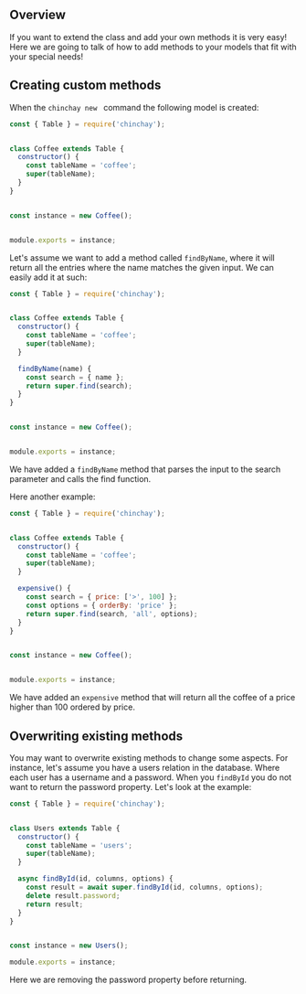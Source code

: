 ## Overview

If you want to extend the class and add your own methods it is very easy! Here we are going to talk of how to add methods to your models that fit with your special needs!

## Creating custom methods

When the `chinchay new ` command the following model is created:

```javascript
const { Table } = require('chinchay');


class Coffee extends Table {
  constructor() {
    const tableName = 'coffee';
    super(tableName);
  }
}


const instance = new Coffee();


module.exports = instance;

```

Let's assume we want to add a method called `findByName`, where it will return all the entries where the name matches the given input. We can easily add it at such: 


```javascript
const { Table } = require('chinchay');


class Coffee extends Table {
  constructor() {
    const tableName = 'coffee';
    super(tableName);
  }

  findByName(name) {
    const search = { name };
    return super.find(search);
  }
}


const instance = new Coffee();


module.exports = instance;
```

We have added a `findByName` method that parses the input to the search parameter and calls the find function.

Here another example:

```javascript
const { Table } = require('chinchay');


class Coffee extends Table {
  constructor() {
    const tableName = 'coffee';
    super(tableName);
  }

  expensive() {
    const search = { price: ['>', 100] };
    const options = { orderBy: 'price' };
    return super.find(search, 'all', options);
  }
}


const instance = new Coffee();


module.exports = instance;
```

We have added an `expensive` method that will return all the coffee of a price higher than 100 ordered by price.

## Overwriting existing methods

You may want to overwrite existing methods to change some aspects. For instance, let's assume you have a users relation in the database. Where each user has a username and a password. When you `findById` you do not want to return the password property. Let's look at the example: 

```javascript
const { Table } = require('chinchay');


class Users extends Table {
  constructor() {
    const tableName = 'users';
    super(tableName);
  }

  async findById(id, columns, options) {
    const result = await super.findById(id, columns, options);
    delete result.password;
    return result;
  }
}


const instance = new Users();

module.exports = instance;
```

Here we are removing the password property before returning. 